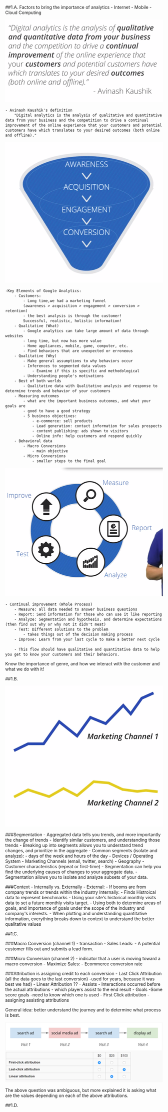 ##1.A.
	Factors to bring the importance of analytics
		- Internet
		- Mobile
		- Cloud Computing

![](digan.png)		

	- Avinash Kaushik's definition
		"Digital analytics is the analysis of qualitative and quantitative data from your business and the competition to drive a continual improvement of the online experience that your customers and potential customers have which translates to your desired outcomes (both online and offline)."

![](funnel.png)		

	-Key Elements of Google Analytics:
		- Customers:
			- Long time,we had a marketing funnel 
			(awareness > acquisition > engagement > conversion > retention)
			- the best analysis is through the customer!
			Successful, realistic, holistic information!
		- Qualitative (What)
			- Google analytics can take large amount of data through websites
			- long time, but now has more value
			- Home appliances, mobile, game, computer, etc.
			- Find behaviors that are unexpected or erroneous
		- Qualitative (Why)
			- Make general assumptions to why behaviors occur
			- Inferences to segmented data values
				- Examine if this is specific and methodological
			- Understanding people's motivations
		- Best of both worlds
			- Qualitative data with Qualitative analysis and response to determine trends and behavior of your customers
		- Measuring outcomes
			- what are the important business outcomes, and what your goals are
			- good to have a good strategy 
			- 5 business objectives:
				- e-commerce: sell products
				- Lead generation: contact information for sales prospects
				- content publishing: ads shown to visitors
				- Online info: help customers and respond quickly
		- Behavioral data
			- Macro Conversions
				- main objective
			- Micro Conversions
				- smaller steps to the final goal
		

![](cycle.png)				

	- Continual improvement (Whole Process)
		- Measure: all data needed to answer business questions
		- Report: Send information for those who can use it like reporting
		- Analyze: Segmentation and hypothesis, and determine expectations (then find out why or why not it didn't meat)
		- Test: Different solutions to the problem
			- takes things out of the decision making process
		- Improve: Learn from your last cycle to make a better next cycle
		
	    - This flow should have qualitative and quantitative data to help you get to know your customers and their behaviors. 

Know the importance of genre, and how we interact with the customer and what we do with it! 

##1.B.


![](segmentation.png)

###Segmentation
    - Aggregated data tells you trends, and more importantly the change of trends
	- Identify similar customers, and understanding those trends
    - Breaking up into segments allows you to understand trend changes, and prioritize in the aggregate
    - Common segments (isolate and analyze):
    	- days of the week and hours of the day
    	- Devices / Operating System
    	- Marketing Channels (email, twitter, search)
    	- Geography
    	- Customer characteristics (repeat or first-time)
	- Segmentation can help you find the underlying causes of changes to your aggregate data.
	- Segmentation allows you to isolate and analyze subsets of your data.
	

###Context
	- Internally vs. Externally
		- External:
			- If booms are from company trends or trends within the industry
		Internally:
			- Finds Histroical data to represent benchmarks
			- Using your site's historical monthly visits data to set a future monthly visits target.
	- Using both to determine areas of goals, and importance of goals under the scope of the industry and company's interests.
	- When plotting and understanding quantitative information, everything breaks down to context to understand the better qualitative values
	






##1.C.

###Macro Conversion (channel 1)
	- transaction
	- Sales Leads:
		- A potential customer fills out and submits a lead form.
	
###Micro Conversion (channel 2)
	- indicator that a user is moving toward a macro conversion
	- Maximize Sales:
		- Ecommerce conversion rate
	
###Attribution is assigning credit to each conversion
	- Last Click Attribution (all the data goes to the last conversion)
		-used for years, because it was best we had)
	- Linear Attribution ??
	    - Assists
	        - Interactions occurred before the actual attributions
	        - which players assist to the end result
	    - Goals
		    -Some score goals
		    -need to know which one is used
	- First Click attribution
		- assigning assisting attributions
		

General idea: better understand the journey and to determine what process is best.
		
![](attributions.png)
		
The above question was ambiguous, but more explained it is asking what are the values depending on each of the above attributions. 


##1.D.
